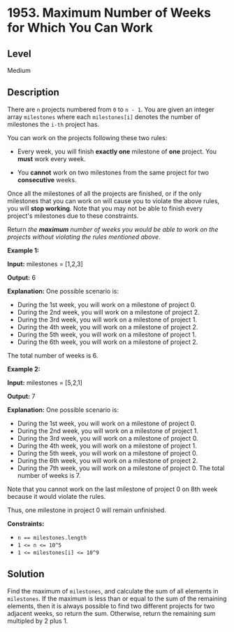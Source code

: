 # 1953. Maximum Number of Weeks for Which You Can Work
## Level
Medium

## Description
There are `n` projects numbered from `0` to `n - 1`. You are given an integer array `milestones` where each `milestones[i]` denotes the number of milestones the `i-th` project has.

You can work on the projects following these two rules:

* Every week, you will finish **exactly one** milestone of **one** project. You **must** work every week.

* You **cannot** work on two milestones from the same project for two **consecutive** weeks.

Once all the milestones of all the projects are finished, or if the only milestones that you can work on will cause you to violate the above rules, you will **stop working**. Note that you may not be able to finish every project's milestones due to these constraints.

Return *the **maximum** number of weeks you would be able to work on the projects without violating the rules mentioned above*.

**Example 1:**

**Input:** milestones = [1,2,3]

**Output:** 6

**Explanation:** One possible scenario is:
- During the 1st week, you will work on a milestone of project 0.
- During the 2nd week, you will work on a milestone of project 2.
- During the 3rd week, you will work on a milestone of project 1.
- During the 4th week, you will work on a milestone of project 2.
- During the 5th week, you will work on a milestone of project 1.
- During the 6th week, you will work on a milestone of project 2.

The total number of weeks is 6.

**Example 2:**

**Input:** milestones = [5,2,1]

**Output:** 7

**Explanation:** One possible scenario is:
- During the 1st week, you will work on a milestone of project 0.
- During the 2nd week, you will work on a milestone of project 1.
- During the 3rd week, you will work on a milestone of project 0.
- During the 4th week, you will work on a milestone of project 1.
- During the 5th week, you will work on a milestone of project 0.
- During the 6th week, you will work on a milestone of project 2.
- During the 7th week, you will work on a milestone of project 0.
The total number of weeks is 7.

Note that you cannot work on the last milestone of project 0 on 8th week because it would violate the rules.

Thus, one milestone in project 0 will remain unfinished.

**Constraints:**

* `n == milestones.length`
* `1 <= n <= 10^5`
* `1 <= milestones[i] <= 10^9`

## Solution
Find the maximum of `milestones`, and calculate the sum of all elements in `milestones`. If the maximum is less than or equal to the sum of the remaining elements, then it is always possible to find two different projects for two adjacent weeks, so return the sum. Otherwise, return the remaining sum multipled by 2 plus 1.
